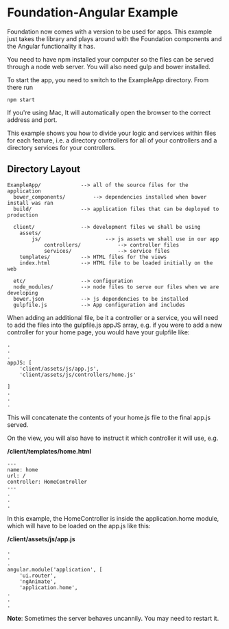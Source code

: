 # Foundation-Angular Example

Foundation now comes with a version to be used for apps. This example just takes the library and plays around with the Foundation components and the Angular functionality it has. 

You need to have npm installed your computer so the files can be served through a node web server. You will also need gulp and bower installed.

To start the app, you need to switch to the ExampleApp directory. From there run

    npm start

If you're using Mac, It will automatically open the browser to the correct address and port. 

This example shows you how to divide your logic and services within files for each feature, i.e. a directory controllers for all of your controllers and a directory services for your controllers.

## Directory Layout

```
ExampleApp/             --> all of the source files for the application
  bower_components/     	--> dependencies installed when bower install was ran	
  build/     			--> application files that can be deployed to production
  
  client/               --> development files we shall be using
  	assets/
  		js/						--> js assets we shall use in our app
    		controllers/			--> controller files
    		services/				--> service files
    templates/			--> HTML files for the views
    index.html			--> HTML file to be loaded initially on the web
    	
  etc/                  --> configuration
  node_modules/         --> node files to serve our files when we are developing
  bower.json            --> js dependencies to be installed
  gulpfile.js           --> App configuration and includes
```
When adding an additional file, be it a controller or a service, you will need to add the files into the gulpfile.js appJS array, e.g. if you were to add a new controller for your home page, you would have your gulpfile like:

	.
	.
	.
	appJS: [
    	'client/assets/js/app.js',
    	'client/assets/js/controllers/home.js'
    
  	]
  	.
  	.
  	.

This will concatenate the contents of your home.js file to the final app.js served. 

On the view, you will also have to instruct it which controller it will use, e.g.

**/client/templates/home.html**

	---
	name: home
	url: /
	controller: HomeController
	---
	.
	.
	.

In this example, the HomeController is inside the application.home module, which will have to be loaded on the app.js like this:

**/client/assets/js/app.js**

	.
	.
	.
	angular.module('application', [
    	'ui.router',
    	'ngAnimate',
    	'application.home',
    .
    .
    .
    
**Note**:
Sometimes the server behaves uncannily. You may need to restart it. 